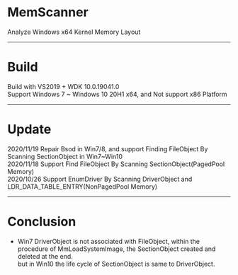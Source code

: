 # MemScanner
Analyze Windows x64 Kernel Memory Layout
***

# Build
Build with VS2019 + WDK 10.0.19041.0 <br>
Support Windows 7 ~ Windows 10 20H1 x64, and Not support x86 Platform
***

# Update
2020/11/19 Repair Bsod in Win7/8, and support Finding FileObject By Scanning SectionObject in Win7~Win10  
2020/11/18 Support Find FileObject By Scanning SectionObject(PagedPool Memory)  
2020/10/26 Support EnumDriver By Scanning DriverObject and LDR_DATA_TABLE_ENTRY(NonPagedPool Memory)
***

# Conclusion
- Win7 DriverObject is not associated with FileObject, within the procedure of MmLoadSystemImage, the SectionObject created and deleted at the end.  
but in Win10 the life cycle of SectionObject is same to DriverObject.  
